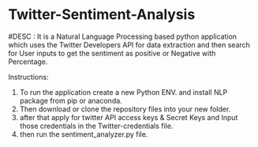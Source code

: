 # Twitter-Sentiment-Analysis
#DESC :
It is a Natural Language Processing based python application which uses the Twitter Developers API for data extraction and then search for User inputs to get the sentiment as positive or Negative with Percentage.

Instructions:

1. To run the application create a new Python ENV. and install NLP package from pip or anaconda.
2. Then download or clone the repository files into your new folder.
3. after that apply for twitter API access keys & Secret Keys and Input those credentials in the Twitter-credentials file.
4. then run the sentiment_analyzer.py file.
